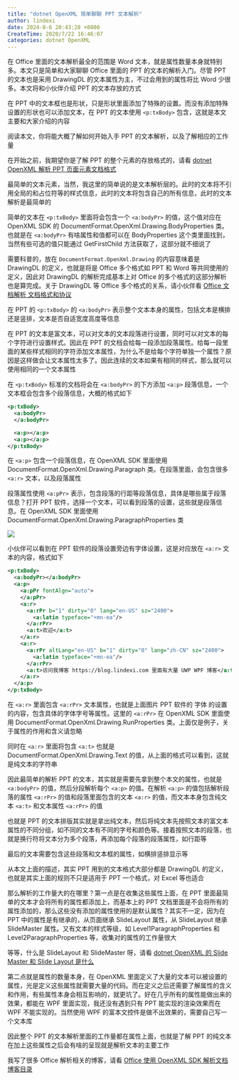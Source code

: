 ```yaml
---
title: "dotnet OpenXML 简单聊聊 PPT 文本解析"
author: lindexi
date: 2024-8-6 20:43:28 +0800
CreateTime: 2020/7/22 16:46:07
categories: dotnet OpenXML
---
```


在 Office 里面的文本解析最全的范围是 Word 文本，就是属性数量本身就特别多。本文只是简单和大家聊聊 Office 里面的 PPT 的文本的解析入门。尽管 PPT 的文本也是采用 DrawingDL 的文本属性为主，不过会用到的属性将比 Word 少很多。本文将和小伙伴介绍 PPT 的文本存放的方式

<!--more-->


<!-- CreateTime:2020/7/22 16:46:07 -->



在 PPT 中的文本框也是形状，只是形状里面添加了特殊的设置。而没有添加特殊设置的形状也可以添加文本，在 PPT 的文本使用 `<p:txBody>` 包含，这就是本文主要和大家介绍的内容

阅读本文，你将能大概了解如何开始入手 PPT 的文本解析，以及了解相应的工作量

在开始之前，我期望你是了解 PPT 的整个元素的存放格式的，请看 [dotnet OpenXML 解析 PPT 页面元素文档格式](https://blog.lindexi.com/post/dotnet-OpenXML-%E8%A7%A3%E6%9E%90-PPT-%E9%A1%B5%E9%9D%A2%E5%85%83%E7%B4%A0%E6%96%87%E6%A1%A3%E6%A0%BC%E5%BC%8F.html )

最简单的文本元素，当然，我这里的简单说的是文本解析层的。此时的文本将不引用全局的和占位符等的样式信息，此时的文本将包含自己的所有信息，此时的文本解析是最简单的

简单的文本在 `<p:txBody>` 里面将会包含一个 `<a:bodyPr>` 的值，这个值对应在 OpenXML SDK 的 DocumentFormat.OpenXml.Drawing.BodyProperties 类。也就是在 `<a:bodyPr>` 有啥属性和值都可以在 BodyProperties 这个类里面找到，当然有些可选的值只能通过 GetFirstChild 方法获取了，这部分就不细说了

需要科普的，放在 `DocumentFormat.OpenXml.Drawing` 的内容意味着是 DrawingDL 的定义，也就是将是 Office 多个格式如 PPT 和 Word 等共同使用的定义，因此对 DrawingDL 的解析完成基本上对 Office 的多个格式的这部分解析也是算完成。关于 DrawingDL 等 Office 多个格式的关系，请小伙伴看 [Office 文档解析 文档格式和协议](https://blog.lindexi.com/post/Office-%E6%96%87%E6%A1%A3%E8%A7%A3%E6%9E%90-%E6%96%87%E6%A1%A3%E6%A0%BC%E5%BC%8F%E5%92%8C%E5%8D%8F%E8%AE%AE.html )

在 PPT 的 `<p:txBody>` 的 `<a:bodyPr>` 表示整个文本本身的属性，包括文本是横排还是竖排，文本是否自适宽度高度等信息

在 PPT 的文本是富文本，可以对文本的文本段落进行设置，同时可以对文本的每个字符进行设置样式。因此在 PPT 的文档会给每一段添加段落属性。给每一段里面的某些样式相同的字符添加文本属性，为什么不是给每个字符单独一个属性？原因是这样做会让文本属性太多了。因此连续的文本如果有相同的样式，那么就可以使用相同的一个文本属性

在 `<p:txBody>` 标准的文档将会在 `<a:bodyPr>` 的下方添加 `<a:p>` 段落信息，一个文本框会包含多个段落信息，大概的格式如下

```xml
<p:txBody>
  <a:bodyPr>
  </a:bodyPr>

  <a:p></a:p>
  <a:p></a:p>
</p:txBody>
```

在 `<a:p>` 包含一个段落信息，在 OpenXML SDK 里面使用 DocumentFormat.OpenXml.Drawing.Paragraph 类。在段落里面，会包含很多 `<a:r>` 文本，以及段落属性

段落属性使用 `<a:pPr>` 表示，包含段落的行距等段落信息，具体是哪些属于段落信息？打开 PPT 软件，选择一个文本，可以看到段落的设置，这些就是段落信息。在 OpenXML SDK 里面使用 DocumentFormat.OpenXml.Drawing.ParagraphProperties 类

<!-- ![](image/dotnet OpenXML 简单聊聊 PPT 文本解析/dotnet OpenXML 简单聊聊 PPT 文本解析0.png) -->

![](http://cdn.lindexi.site/lindexi%2F2020722178122775.jpg)

小伙伴可以看到在 PPT 软件的段落设置旁边有字体设置，这是对应放在 `<a:r>` 文本的内容，格式如下

```xml
<p:txBody>
  <a:bodyPr></a:bodyPr>
  <a:p>
    <a:pPr fontAlgn="auto">
    </a:pPr>
    <a:r>
      <a:rPr b="1" dirty="0" lang="en-US" sz="2400">
        <a:latin typeface="+mn-ea"/>
      </a:rPr>
      <a:t>欢迎</a:t>
    </a:r>
    <a:r>
      <a:rPr altLang="en-US" b="1" dirty="0" lang="zh-CN" sz="2400">
        <a:latin typeface="+mn-ea"/>
      </a:rPr>
      <a:t>访问我博客 https://blog.lindexi.com 里面有大量 UWP WPF 博客</a:t>
    </a:r>
  </a:p>
</p:txBody>
```

在 `<a:r>` 里面包含 `<a:rPr>` 文本属性，也就是上面图片 PPT 软件的 字体 的设置的内容，包含具体的字体字号等属性。这里的 `<a:rPr>` 在 OpenXML SDK 里面使用 DocumentFormat.OpenXml.Drawing.RunProperties 类。上面仅是例子，关于属性的作用和含义请忽略

同时在 `<a:r>` 里面将包含 `<a:t>` 也就是 DocumentFormat.OpenXml.Drawing.Text 的值，从上面的格式可以看到，这就是纯文本的字符串

因此最简单的解析 PPT 的文本，其实就是需要先拿到整个本文的属性，也就是 `<a:bodyPr>` 的值，然后分段解析每个 `<a:p>` 的值。在解析 `<a:p>` 的值包括解析段落的属性 `<a:rPr>` 的值和段落里面包含的文本 `<a:r>` 的值，而文本本身包含纯文本 `<a:t>` 和文本属性 `<a:rPr>` 的值

也就是 PPT 的文本排版其实就是拿出纯文本，然后将纯文本先按照文本的富文本属性的不同分组，如不同的文本有不同的字号和颜色等。接着按照文本的段落，也就是换行符将文本分为多个段落，再添加每个段落的段落属性，如行距等

最后的文本需要包含这些段落和文本框的属性，如横排竖排显示等

从本文上面的描述，其实 PPT 用到的文本格式大部分都是 DrawingDL 的定义，也就是其实上面的规则不只是适用于 PPT 一个格式，对 Excel 等也适合

那么解析的工作量大的在哪里？第一点是在收集这些属性上面，在 PPT 里面最简单的文本才会将所有的属性都添加上，而基本上的 PPT 文档里面是不会将所有的属性添加的，那么这些没有添加的属性使用的是默认属性？其实不一定，因为在 PPT 中的属性是有继承的，从页面继承 SlideLayout 属性，从 SlideLayout 继承 SlideMaster 属性。又有文本的样式等级，如 Level1ParagraphProperties 和 Level2ParagraphProperties 等，收集对的属性的工作量很大

等等，什么是 SlideLayout 和 SlideMaster 呀，请看 [dotnet OpenXML 的 Slide Master 和 Slide Layout 是什么](https://blog.lindexi.com/post/dotnet-OpenXML-%E7%9A%84-Slide-Master-%E5%92%8C-Slide-Layout-%E6%98%AF%E4%BB%80%E4%B9%88.html )

第二点就是属性的数量本身，在 OpenXML 里面定义了大量的文本可以被设置的属性，光是定义这些属性就需要大量的代码。而在定义之后还需要了解属性的含义和作用，有些属性本身会相互影响的，就更坑了。好在几乎所有的属性能做出来的效果，都能在 WPF 里面实现，我还没有遇到只有 PPT 能实现的渲染效果而在 WPF 不能实现的。当然使用 WPF 的富本文控件是做不出效果的，需要自己写一个文本库

因此整个 PPT 的文本解析里面的工作量都在属性上面，也就是了解 PPT 的纯文本在加上这些属性之后会有啥的呈现就是解析文本的主要工作

我写了很多 Office 解析相关的博客，请看 [Office 使用 OpenXML SDK 解析文档博客目录](https://blog.lindexi.com/post/Office-%E4%BD%BF%E7%94%A8-OpenXML-SDK-%E8%A7%A3%E6%9E%90%E6%96%87%E6%A1%A3%E5%8D%9A%E5%AE%A2%E7%9B%AE%E5%BD%95.html )


